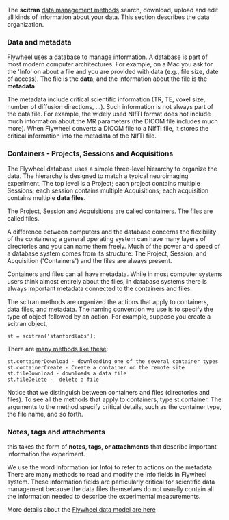 The **scitran** [data management methods](data-management) search, download, upload and edit all kinds of information about your data.  This section describes the data organization.

### Data and metadata
Flywheel uses a database to manage information.  A database is part of most modern computer architectures. For example, on a Mac you ask for the 'Info' on about a file and you are provided with data (e.g., file size, date of access). The file is the **data**, and the information about the file is the **metadata**. 

The metadata include critical scientific information (TR, TE, voxel size, number of diffusion directions, ...). Such information is not always part of the data file.  For example, the widely used NIfTI format does not include much information about the MR parameters (the DICOM file includes much more). When Flywheel converts a DICOM file to a NIfTI file, it stores the critical information into the metadata of the NIfTI file.  

### Containers - Projects, Sessions and Acquisitions
The Flywheel database uses a simple three-level hierarchy to organize the data.  The hierarchy is designed to match a typical neuroimaging experiment. The top level is a Project; each project contains multiple Sessions; each session contains multiple Acquisitions; each acquisition contains multiple **data files**.  

The Project, Session and Acquisitions are called containers.  The files are called files.

A difference between computers and the database concerns the flexibility of the containers; a general operating system can have many layers of directories and you can name them freely.  Much of the power and speed of a database system comes from its structure:  The Project, Session, and Acquisition ('Containers') and the files are always present.

Containers and files can all have metadata.  While in most computer systems users think almost entirely about the files, in database systems there is always important metadata connected to the containers and files. 

The scitran methods are organized the actions that apply to containers, data files, and metadata. The naming convention we use is to specify the type of object followed by an action.  For example, suppose you create a scitran object, 

    st = scitran('stanfordlabs');

There are [many methods like these]():
```
st.containerDownload - downloading one of the several container types
st.containerCreate - Create a container on the remote site
st.fileDownload - downloads a data file
st.fileDelete -  delete a file
```

Notice that we distinguish between containers and files (directories and files).  To see all the methods that apply to containers, type st.container<TAB>. The arguments to the method specify critical details, such as the container type, the file name, and so forth.

### Notes, tags and attachments
 this takes the form of **notes, tags, or attachments** that describe important information the experiment.

We use the word Information (or Info) to refer to actions on the metadata.  There are many methods to read and modify the Info fields in Flywheel system.  These information fields are particularly critical for scientific data management because the data files themselves do not usually contain all the information needed to describe the experimental measurements.


More details about the [Flywheel data model are here](Flywheel-data-model)
